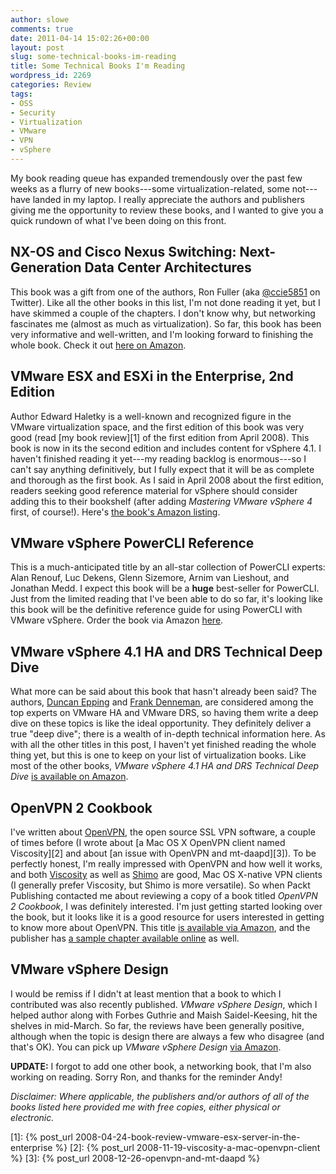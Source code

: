 ```yaml
---
author: slowe
comments: true
date: 2011-04-14 15:02:26+00:00
layout: post
slug: some-technical-books-im-reading
title: Some Technical Books I'm Reading
wordpress_id: 2269
categories: Review
tags:
- OSS
- Security
- Virtualization
- VMware
- VPN
- vSphere
---
```


My book reading queue has expanded tremendously over the past few weeks as a flurry of new books---some virtualization-related, some not---have landed in my laptop. I really appreciate the authors and publishers giving me the opportunity to review these books, and I wanted to give you a quick rundown of what I've been doing on this front.

## NX-OS and Cisco Nexus Switching: Next-Generation Data Center Architectures

This book was a gift from one of the authors, Ron Fuller (aka [@ccie5851](http://twitter.com/ccie5851) on Twitter). Like all the other books in this list, I'm not done reading it yet, but I have skimmed a couple of the chapters. I don't know why, but networking fascinates me (almost as much as virtualization). So far, this book has been very informative and well-written, and I'm looking forward to finishing the whole book. Check it out [here on Amazon](http://www.amazon.com/NX-OS-Cisco-Nexus-Switching-Next-Generation/dp/1587058928/ref=sr_1_1?ie=UTF8&qid=1302819204&sr=8-1).

## VMware ESX and ESXi in the Enterprise, 2nd Edition

Author Edward Haletky is a well-known and recognized figure in the VMware virtualization space, and the first edition of this book was very good (read [my book review][1] of the first edition from April 2008). This book is now in its the second edition and includes content for vSphere 4.1. I haven't finished reading it yet---my reading backlog is enormous---so I can't say anything definitively, but I fully expect that it will be as complete and thorough as the first book. As I said in April 2008 about the first edition, readers seeking good reference material for vSphere should consider adding this to their bookshelf (after adding _Mastering VMware vSphere 4_ first, of course!). Here's [the book's Amazon listing](http://www.amazon.com/VMware-ESX-ESXi-Enterprise-Virtualization/dp/0137058977/ref=sr_1_9?ie=UTF8&qid=1302810703&sr=8-9).

## VMware vSphere PowerCLI Reference

This is a much-anticipated title by an all-star collection of PowerCLI experts: Alan Renouf, Luc Dekens, Glenn Sizemore, Arnim van Lieshout, and Jonathan Medd. I expect this book will be a **huge** best-seller for PowerCLI. Just from the limited reading that I've been able to do so far, it's looking like this book will be the definitive reference guide for using PowerCLI with VMware vSphere. Order the book via Amazon [here](http://www.amazon.com/VMware-vSphere-PowerCLI-Reference-Administration/dp/0470890797/ref=sr_1_4?ie=UTF8&qid=1302810703&sr=8-4).

## VMware vSphere 4.1 HA and DRS Technical Deep Dive

What more can be said about this book that hasn't already been said? The authors, [Duncan Epping](http://www.yellow-bricks.com) and [Frank Denneman](http://frankdenneman.nl/), are considered among the top experts on VMware HA and VMware DRS, so having them write a deep dive on these topics is like the ideal opportunity. They definitely deliver a true "deep dive"; there is a wealth of in-depth technical information here. As with all the other titles in this post, I haven't yet finished reading the whole thing yet, but this is one to keep on your list of virtualization books. Like most of the other books, _VMware vSphere 4.1 HA and DRS Technical Deep Dive_ [is available on Amazon](http://www.amazon.com/VMware-vSphere-4-1-Technical-deepdive/dp/1456301446/ref=sr_1_3?ie=UTF8&qid=1302810703&sr=8-3).

## OpenVPN 2 Cookbook

I've written about [OpenVPN](http://openvpn.net/), the open source SSL VPN software, a couple of times before (I wrote about [a Mac OS X OpenVPN client named Viscosity][2] and about [an issue with OpenVPN and mt-daapd][3]). To be perfectly honest, I'm really impressed with OpenVPN and how well it works, and both [Viscosity](http://www.thesparklabs.com/viscosity/) as well as [Shimo](http://www.chungwasoft.com/shimo/) are good, Mac OS X-native VPN clients (I generally prefer Viscosity, but Shimo is more versatile). So when Packt Publishing contacted me about reviewing a copy of a book titled _OpenVPN 2 Cookbook_, I was definitely interested. I'm just getting started looking over the book, but it looks like it is a good resource for users interested in getting to know more about OpenVPN. This title [is available via Amazon](http://www.amazon.com/OpenVPN-Cookbook-Jan-Just-Keijser/dp/1849510105/ref=sr_1_1?ie=UTF8&qid=1302810797&sr=8-1), and the publisher has [a sample chapter available online](https://www.packtpub.com/sites/default/files/0103-chapter-7-troubleshooting-open-vpn-configurations%20.pdf?utm_source=packtpub&utm_medium=free&utm_campaign=pdf) as well.

## VMware vSphere Design

I would be remiss if I didn't at least mention that a book to which I contributed was also recently published. _VMware vSphere Design_, which I helped author along with Forbes Guthrie and Maish Saidel-Keesing, hit the shelves in mid-March. So far, the reviews have been generally positive, although when the topic is design there are always a few who disagree (and that's OK). You can pick up _VMware vSphere Design_ [via Amazon](http://www.amazon.com/VMware-vSphere-Design-Forbes-Guthrie/dp/0470922028/ref=sr_1_2?ie=UTF8&qid=1302810703&sr=8-2).

**UPDATE:** I forgot to add one other book, a networking book, that I'm also working on reading. Sorry Ron, and thanks for the reminder Andy!

_Disclaimer: Where applicable, the publishers and/or authors of all of the books listed here provided me with free copies, either physical or electronic._

[1]: {% post_url 2008-04-24-book-review-vmware-esx-server-in-the-enterprise %}
[2]: {% post_url 2008-11-19-viscosity-a-mac-openvpn-client %}
[3]: {% post_url 2008-12-26-openvpn-and-mt-daapd %}
